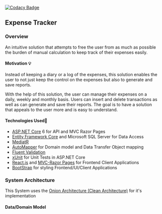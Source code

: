 [![Codacy Badge](https://app.codacy.com/project/badge/Grade/44e0255e3b034055a02a1b92855582b3)](https://www.codacy.com/gh/RonnieLutalo/ExpenseTracker/dashboard?utm_source=github.com&amp;utm_medium=referral&amp;utm_content=RonnieLutalo/ExpenseTracker&amp;utm_campaign=Badge_Grade)

## Expense Tracker

### Overview
An intuitive solution that attempts to free the user from as much as possible the burden of manual calculation to keep track of their expenses easily.

#### Motivation 💡
Instead of keeping a diary or a log of the expenses, this solution enables the user to not just keep the control on the expenses but also to generate and save reports.

With the help of this solution, the user can manage their expenses on a daily, weekly and monthly basis. Users can insert and delete transactions as well as can generate and save their reports. The goal is to have a solution that appeals to the user more and is easy to understand.

#### Technologies Used🚀
- [ASP.NET Core](https://dotnet.microsoft.com/en-us/apps/aspnet) 6 for API and MVC Razor Pages
- [Entity Framework Core](https://docs.microsoft.com/en-us/ef/) and Microsoft SQL Server for Data Access
- [MediatR](https://www.nuget.org/packages/MediatR/) 
- [AutoMapper](https://automapper.org/) for Domain model and Data Transfer Object mapping
- [Fluent Validation](https://fluentvalidation.net/) 
- [xUnit](https://xunit.net/) for Unit Tests in ASP.NET Core
- [React.js](https://reactjs.org/) and [MVC-Razor Pages](https://dotnet.microsoft.com/en-us/apps/aspnet/mvc) for Frontend Client Applications
- [BootStrap](https://getbootstrap.com/) for styling Frontend/UI/Client Applications 

### System Architecture 
This System uses the [Onion Architecture (Clean Architecture)](https://blog.cleancoder.com/uncle-bob/2012/08/13/the-clean-architecture.html) for it's implementation

#### Data/Domain Model

